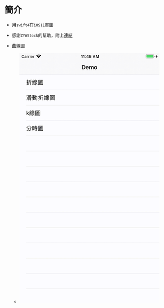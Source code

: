 #  簡介
* 用`swift4`在`iOS11`畫圖
* 感謝`ZYWStock`的幫助，附上[連結](https://github.com/zyw113/ZYWStock)

* 曲線圖
    * ![曲線圖](./stockCharts/Resource/polyLineChart.gif)
